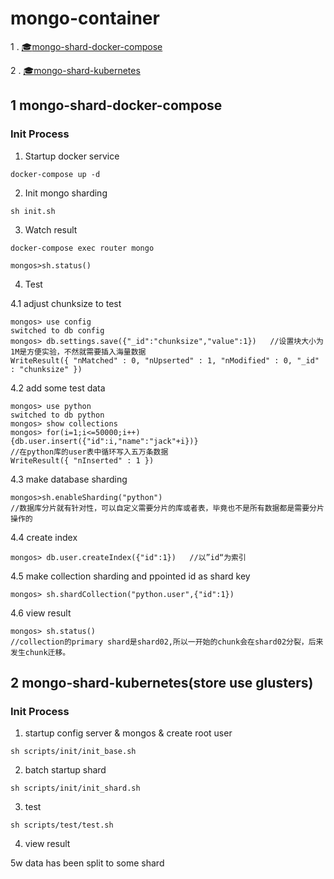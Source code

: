 # mongo-container


1 . [:mortar_board:mongo-shard-docker-compose](##1-mongo-shard-docker-compose)

2 . [:mortar_board:mongo-shard-kubernetes](##2-mongo-shard-kubernetes)

## 1 mongo-shard-docker-compose

### Init Process

1. Startup docker service

```shell
docker-compose up -d
```

2. Init mongo sharding

```shell
sh init.sh
```
3. Watch result

```shell
docker-compose exec router mongo

mongos>sh.status()
```
4. Test

4.1 adjust chunksize to test
```shell
mongos> use config
switched to db config
mongos> db.settings.save({"_id":"chunksize","value":1})   //设置块大小为1M是方便实验，不然就需要插入海量数据
WriteResult({ "nMatched" : 0, "nUpserted" : 1, "nModified" : 0, "_id" : "chunksize" })
```

4.2 add some test data
```shell
mongos> use python
switched to db python
mongos> show collections
mongos> for(i=1;i<=50000;i++){db.user.insert({"id":i,"name":"jack"+i})}
//在python库的user表中循环写入五万条数据
WriteResult({ "nInserted" : 1 })
```

4.3 make database sharding
```shell
mongos>sh.enableSharding("python")
//数据库分片就有针对性，可以自定义需要分片的库或者表，毕竟也不是所有数据都是需要分片操作的
```

4.4 create index
```shell
mongos> db.user.createIndex({"id":1})   //以”id“为索引

```

4.5 make collection sharding and ppointed id as shard key
```shell
mongos> sh.shardCollection("python.user",{"id":1})

```

4.6 view result
```shell
mongos> sh.status()
//collection的primary shard是shard02,所以一开始的chunk会在shard02分裂，后来发生chunk迁移。
```


## 2 mongo-shard-kubernetes(store use glusters)

### Init Process

1. startup config server & mongos & create root user

```
sh scripts/init/init_base.sh
```

2. batch startup  shard

```
sh scripts/init/init_shard.sh
```

3. test

```
sh scripts/test/test.sh
```
4. view result 

5w data has been split to some shard
